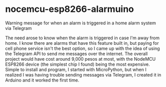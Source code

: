 # nocemcu-esp8266-alarmuino
Warning message for when an alarm is triggered in a home alarm system via Telegram

The need arose to know when the alarm is triggered in case I'm away from home. I know there are alarms that have this feature built in, but paying for cell phone service isn't the best option, so I came up with the idea of ​​using the Telegram API to send me messages over the internet. The overall project would have cost around 9,000 pesos at most, with the NodeMCU ESP8266 device (the simplest chip I found) being the most expensive. Simple to install and program, I started with MicroPython, but when I realized I was having trouble sending messages via Telegram, I created it in Arduino and it worked the first time.
